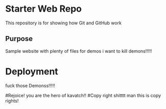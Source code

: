 # Starter Web Repo

This repository is for showing how Git and GitHub work

## Purpose

Sample website with plenty of files for demos i want to kill demons!!!!!

# Deployment
fuck those Demonss!!!!!

#Rejoice!
you are the hero of kavatch!!
#Copy right
shitttt man this is copy rights!